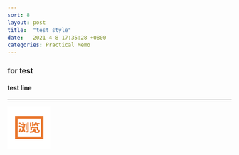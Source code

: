 ```yaml
---
sort: 8
layout: post
title:  "test style"
date:   2021-4-8 17:35:28 +0800
categories: Practical Memo
---
```


### for test
#### test line

---

![icon](https://raw.githubusercontent.com/deactor/deactor.github.io/master/imgs/icon.png)
